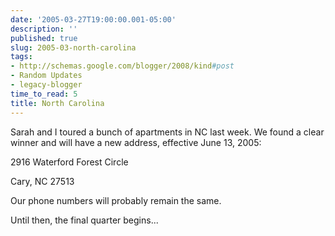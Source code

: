 ```yaml
---
date: '2005-03-27T19:00:00.001-05:00'
description: ''
published: true
slug: 2005-03-north-carolina
tags:
- http://schemas.google.com/blogger/2008/kind#post
- Random Updates
- legacy-blogger
time_to_read: 5
title: North Carolina
---
```


Sarah and I toured a bunch of apartments in NC last week. We found a clear winner and will have a new address, effective June 13, 2005:

2916 Waterford Forest Circle

Cary, NC 27513

Our phone numbers will probably remain the same.

Until then, the final quarter begins...